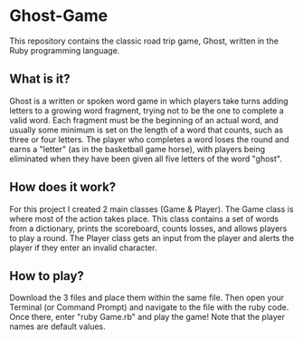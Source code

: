 # Ghost-Game
This repository contains the classic road trip game, Ghost, written in the Ruby programming language.

## What is it?
Ghost is a written or spoken word game in which players take turns adding letters to a growing word fragment, trying not to be the one to complete a valid word. Each fragment must be the beginning of an actual word, and usually some minimum is set on the length of a word that counts, such as three or four letters. The player who completes a word loses the round and earns a "letter" (as in the basketball game horse), with players being eliminated when they have been given all five letters of the word "ghost".

## How does it work?
For this project I created 2 main classes (Game & Player). The Game class is where most of the action takes place. This class contains a set of words from a dictionary, prints the scoreboard, counts losses, and allows players to play a round. The Player class gets an input from the player and alerts the player if they enter an invalid character.

## How to play?
Download the 3 files and place them within the same file. Then open your Terminal (or Command Prompt) and navigate to the file with the ruby code. Once there, enter "ruby Game.rb" and play the game! Note that the player names are default values.


